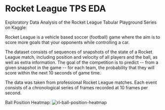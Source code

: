 # Rocket League TPS EDA
Exploratory Data Analysis of the Rocket League Tabular Playground Series on Kaggle:

Rocket League is a vehicle based soccer (football) game where the aim is to score more goals that your opponents while controlling a car.

The dataset consists of sequences of snapshots of the state of a Rocket League match, including position and velocity of all players and the ball, as well as extra information. The goal of the competition is to predict -- from a given snapshot in the game -- for each team, the probability that they will score within the next 10 seconds of game time.

The data was taken from professional Rocket League matches. Each event consists of a chronological series of frames recorded at 10 frames per second.

Ball Position Heatmap:
![rl-ball-position-heatmap](https://user-images.githubusercontent.com/105291392/199519424-a6881ce1-a053-48d6-b4a4-68892430cc2a.png)
